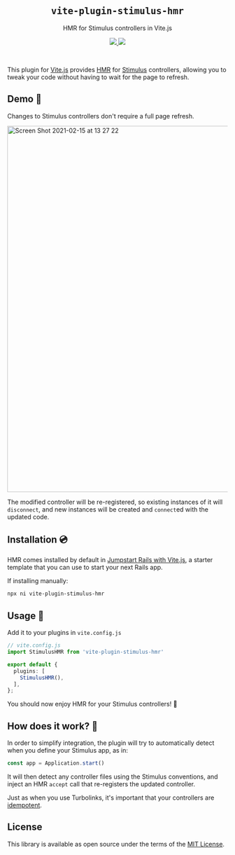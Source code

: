 <h2 align='center'><samp>vite-plugin-stimulus-hmr</samp></h2>

<p align='center'>HMR for Stimulus controllers in Vite.js</p>

<p align='center'>
  <a href='https://www.npmjs.com/package/vite-plugin-stimulus-hmr'>
    <img src='https://img.shields.io/npm/v/vite-plugin-stimulus-hmr?color=222&style=flat-square'>
  </a>
  <a href='https://github.com/ElMassimo/vite-plugin-stimulus-hmr/blob/main/LICENSE.txt'>
    <img src='https://img.shields.io/badge/license-MIT-blue.svg'>
  </a>
</p>

<br>

[vite_rails]: https://github.com/ElMassimo/vite_ruby/tree/main/vite_rails
[vite_ruby]: https://github.com/ElMassimo/vite_ruby/tree/main/vite_ruby
[glob]: https://vitejs.dev/guide/features.html#glob-import
[jumpstart]: https://github.com/ElMassimo/jumpstart-vite
[stimulus handbook]: https://stimulus.hotwire.dev/handbook/installing
[stimulus]: https://github.com/hotwired/stimulus
[vite_rails]: https://vite-rails.netlify.app
[vite]: http://vitejs.dev/
[idempotent]: https://turbo.hotwire.dev/handbook/building#making-transformations-idempotent
[HMR]: https://vitejs.dev/guide/features.html#hot-module-replacement

This plugin for [Vite.js][vite] provides [HMR] for [Stimulus] controllers,
allowing you to tweak your code without having to wait for the page to refresh.

## Demo 🎥

Changes to Stimulus controllers don't require a full page refresh.

<a href="https://user-images.githubusercontent.com/1158253/107971586-6deb2480-6f91-11eb-8919-100ca36f3683.mp4" rel="noreferrer" target="_blank">
  <img width="836" alt="Screen Shot 2021-02-15 at 13 27 22" src="https://user-images.githubusercontent.com/1158253/107971695-8e1ae380-6f91-11eb-9ef7-9fed47d4d3be.png">
</a>

The modified controller will be re-registered, so existing instances of it will `disconnect`, and new instances will be created and `connect`ed with the updated code.

## Installation 💿

HMR comes installed by default in [Jumpstart Rails with Vite.js][jumpstart],
a starter template that you can use to start your next Rails app.

If installing manually:

```bash
npx ni vite-plugin-stimulus-hmr
```

## Usage 🚀

Add it to your plugins in `vite.config.js`

```ts
// vite.config.js
import StimulusHMR from 'vite-plugin-stimulus-hmr' 

export default {
  plugins: [
    StimulusHMR(),
  ],
};
```

You should now enjoy HMR for your Stimulus controllers! 🚀

## How does it work? 🤔

In order to simplify integration, the plugin will try to automatically detect when you define your Stimulus app, as in:

```js
const app = Application.start()
```

It will then detect any controller files using the Stimulus conventions, and inject an HMR `accept` call that re-registers the updated controller.

Just as when you use Turbolinks, it's important that your controllers are [idempotent].

## License

This library is available as open source under the terms of the [MIT License](https://opensource.org/licenses/MIT).

